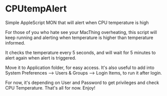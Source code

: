 # CPUtempAlert
Simple AppleScript MON that will alert when CPU temperature is high

For those of you who hate see your MacThing overheating, this script will keep running and alerting when temperature is higher than temperature informed.

It checks the temperature every 5 seconds, and will wait for 5 minutes to alert again when alert is triggered.

Move it to Application folder, for easy access. It's also useful to add into System Preferences --> Users & Groups --> Login Items, to run it after login.

For now, it's depending on User and Password to get privileges and check CPU Temperature. That's all for now. Enjoy!
